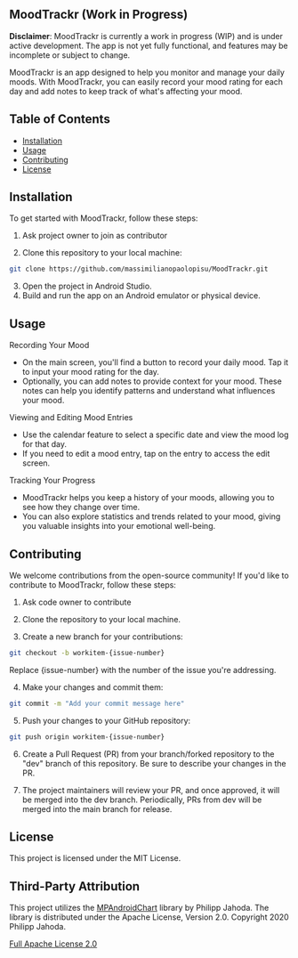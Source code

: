 ## MoodTrackr (Work in Progress)

**Disclaimer**: MoodTrackr is currently a work in progress (WIP) and is under active development. The app is not yet fully functional, and features may be incomplete or subject to change.

MoodTrackr is an app designed to help you monitor and manage your daily moods. With MoodTrackr, you can easily record your mood rating for each day and add notes to keep track of what's affecting your mood.

## Table of Contents
- [Installation](#installation)
- [Usage](#usage)
- [Contributing](#contributing)
- [License](#license)

## Installation

To get started with MoodTrackr, follow these steps:

1. Ask project owner to join as contributor
   
2. Clone this repository to your local machine:

```bash
git clone https://github.com/massimilianopaolopisu/MoodTrackr.git
```

3. Open the project in Android Studio.
4. Build and run the app on an Android emulator or physical device.

## Usage

Recording Your Mood
- On the main screen, you'll find a button to record your daily mood. Tap it to input your mood rating for the day.
- Optionally, you can add notes to provide context for your mood. These notes can help you identify patterns and understand what influences your mood.

Viewing and Editing Mood Entries

- Use the calendar feature to select a specific date and view the mood log for that day.
- If you need to edit a mood entry, tap on the entry to access the edit screen.

Tracking Your Progress
- MoodTrackr helps you keep a history of your moods, allowing you to see how they change over time.
- You can also explore statistics and trends related to your mood, giving you valuable insights into your emotional well-being.

## Contributing

We welcome contributions from the open-source community! If you'd like to contribute to MoodTrackr, follow these steps:

1. Ask code owner to contribute

2. Clone the repository to your local machine.

3. Create a new branch for your contributions:

  ```bash
  git checkout -b workitem-{issue-number}
  ```
Replace {issue-number} with the number of the issue you're addressing.

4. Make your changes and commit them:

  ```bash
  git commit -m "Add your commit message here"
  ```

5. Push your changes to your GitHub repository:

  ```bash
  git push origin workitem-{issue-number}
  ```
6. Create a Pull Request (PR) from your branch/forked repository to the "dev" branch of this repository. Be sure to describe your changes in the PR.

7. The project maintainers will review your PR, and once approved, it will be merged into the dev branch. Periodically, PRs from dev will be merged into the main branch for release.

## License
This project is licensed under the MIT License.

## Third-Party Attribution
This project utilizes the [MPAndroidChart](https://github.com/PhilJay/MPAndroidChart) library by Philipp Jahoda. The library is distributed under the Apache License, Version 2.0. Copyright 2020 Philipp Jahoda.

[Full Apache License 2.0](http://www.apache.org/licenses/LICENSE-2.0)
